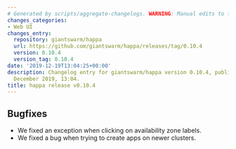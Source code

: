 ```yaml
---
# Generated by scripts/aggregate-changelogs. WARNING: Manual edits to this files will be overwritten.
changes_categories:
- Web UI
changes_entry:
  repository: giantswarm/happa
  url: https://github.com/giantswarm/happa/releases/tag/0.10.4
  version: 0.10.4
  version_tag: 0.10.4
date: '2019-12-19T13:04:25+00:00'
description: Changelog entry for giantswarm/happa version 0.10.4, published on 19
  December 2019, 13:04.
title: happa release v0.10.4
---
```


## Bugfixes
- We fixed an exception when clicking on availability zone labels.
- We fixed a bug when trying to create apps on newer clusters.
